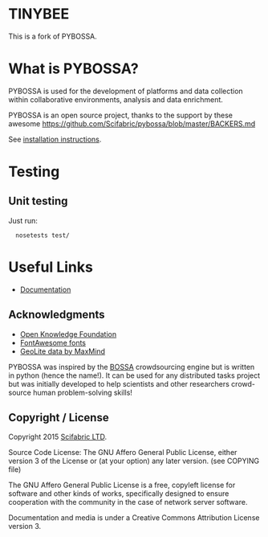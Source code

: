 
# TINYBEE

This is a fork of PYBOSSA.

# What is PYBOSSA?

PYBOSSA is used for the development of platforms and data collection
within collaborative environments, analysis and data enrichment.

PYBOSSA is an open source project, thanks to the support by these awesome 
https://github.com/Scifabric/pybossa/blob/master/BACKERS.md

See [installation instructions](http://docs.pybossa.com/install/).

# Testing

## Unit testing

Just run:

```
  nosetests test/
```

# Useful Links

* [Documentation](http://docs.pybossa.com/)

## Acknowledgments

* [Open Knowledge Foundation](http://okfn.org/)
* [FontAwesome fonts](http://fortawesome.github.com/Font-Awesome/)
* [GeoLite data by MaxMind](http://www.maxmind.com)

PYBOSSA was inspired by the [BOSSA](http://bossa.berkeley.edu/) crowdsourcing engine but is written in
python (hence the name!). It can be used for any distributed tasks project
but was initially developed to help scientists and other researchers
crowd-source human problem-solving skills!

## Copyright / License

Copyright 2015 [Scifabric LTD](https://scifabric.com).

Source Code License: The GNU Affero General Public License, either version 3 of the License
or (at your option) any later version. (see COPYING file)

The GNU Affero General Public License is a free, copyleft license for
software and other kinds of works, specifically designed to ensure
cooperation with the community in the case of network server software.

Documentation and media is under a Creative Commons Attribution License version
3.
